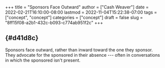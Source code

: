 +++
title = "Sponsors Face Outward"
author = ["Cash Weaver"]
date = 2022-02-21T16:10:00-08:00
lastmod = 2022-11-04T15:22:38-07:00
tags = ["concept", "concept"]
categories = ["concept"]
draft = false
slug = "8ff15f08-a2b1-432c-b093-c774ab951f2c"
+++

##  {#d41d8c}

Sponsors face outward, rather than inward toward the one they sponsor. They advocate for the sponsored in their absence --- often in conversations in which the sponsored isn't present.
